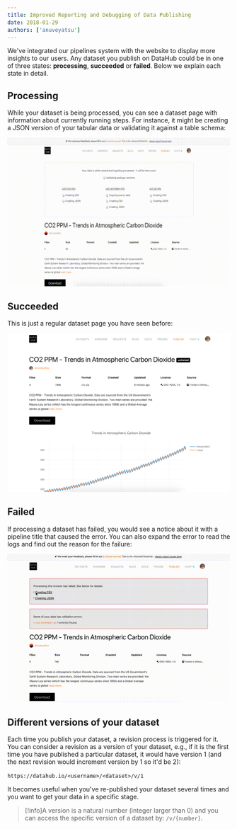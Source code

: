 ```yaml
---
title: Improved Reporting and Debugging of Data Publishing
date: 2018-01-29
authors: ['anuveyatsu']
---
```


We've integrated our pipelines system with the website to display more insights to our users. Any dataset you publish on DataHub could be in one of three states: **processing**, **succeeded** or **failed**. Below we explain each state in detail.

## Processing

While your dataset is being processed, you can see a dataset page with information about currently running steps. For instance, it might be creating a JSON version of your tabular data or validating it against a table schema:

![](/static/img/docs/processing-dataset.gif)

## Succeeded

This is just a regular dataset page you have seen before:

![](/static/img/docs/succeeded-dataset.png)

## Failed

If processing a dataset has failed, you would see a notice about it with a pipeline title that caused the error. You can also expand the error to read the logs and find out the reason for the failure:

![](/static/img/docs/failed-dataset.gif)


## Different versions of your dataset

Each time you publish your dataset, a revision process is triggered for it. You can consider a revision as a version of your dataset, e.g., if it is the first time you have published a particular dataset, it would have version 1 (and the next revision would increment version by 1 so it'd be 2):

`https://datahub.io/<username>/<dataset>/v/1`

It becomes useful when you've re-published your dataset several times and you want to get your data in a specific stage.


>[!info]A version is a natural number (integer larger than 0) and you can access the specific version of a dataset by:
`/v/{number}`.